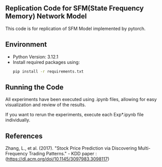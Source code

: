 ## Replication Code for SFM(State Frequency Memory) Network Model
This code is for replication of SFM Model implemented by pytorch.


## Environment

- Python Version: 3.12.1  
- Install required packages using:  
  ```bash
  pip install -r requirements.txt

## Running the Code

All experiments have been executed using .ipynb files, allowing for easy visualization and review of the results.

If you want to rerun the experiments, execute each Exp*.ipynb file individually.

## References
Zhang, L., et al. (2017). "Stock Price Prediction via Discovering Multi-Frequency Trading Patterns." - KDD
paper : (https://dl.acm.org/doi/10.1145/3097983.3098117)


